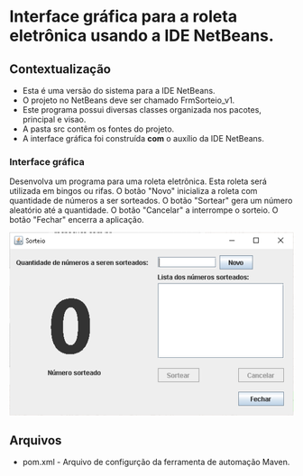 # Interface gráfica para a roleta eletrônica usando a IDE NetBeans.

## Contextualização

 - Esta é uma versão do sistema para a IDE NetBeans.<br> 
 - O projeto no NetBeans deve ser chamado FrmSorteio_v1.<br>
 - Este programa possui diversas classes organizada nos pacotes, principal e visao.<br>
 - A pasta src contêm os fontes do projeto.<br>
 - A interface gráfica foi construída **com** o auxílio da IDE NetBeans.<br>

### Interface gráfica

Desenvolva um programa para uma roleta eletrônica. 
Esta roleta será utilizada em bingos ou rifas. 
O botão "Novo" inicializa a roleta com  quantidade de números a ser sorteados. 
O botão "Sortear" gera um número aleatório até a quantidade. 
O botão "Cancelar" a interrompe o sorteio. 
O botão "Fechar" encerra a aplicação.​

![tela1](tela1.png)

## Arquivos

- pom.xml - Arquivo de configurção da ferramenta de automação Maven.